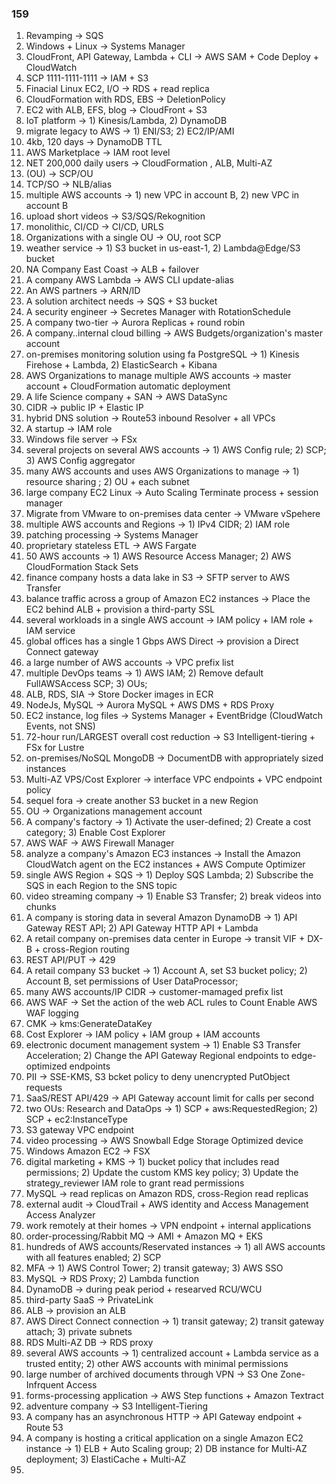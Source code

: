 ### 159
1. Revamping -> SQS
2. Windows + Linux -> Systems Manager
3. CloudFront, API Gateway, Lambda + CLI -> AWS SAM + Code Deploy + CloudWatch
4. SCP 1111-1111-1111 -> IAM + S3
5. Finacial Linux EC2, I/O -> RDS + read replica
6. CloudFormation with RDS, EBS -> DeletionPolicy
7. EC2 with ALB, EFS, blog -> CloudFront + S3
8. IoT platform -> 1) Kinesis/Lambda, 2) DynamoDB
9. migrate legacy to AWS -> 1) ENI/S3; 2) EC2/IP/AMI
10. 4kb, 120 days -> DynamoDB TTL
11. AWS Marketplace -> IAM root level
12. NET 200,000 daily users -> CloudFormation , ALB, Multi-AZ
13. (OU) -> SCP/OU
14. TCP/SO -> NLB/alias
15. multiple AWS accounts -> 1) new VPC in account B, 2) new VPC in account B
16. upload short videos -> S3/SQS/Rekognition
17. monolithic, CI/CD -> CI/CD, URLS
18. Organizations with a single OU -> OU, root SCP
19. weather service -> 1) S3 bucket in us-east-1, 2) Lambda@Edge/S3 bucket
20. NA Company East Coast -> ALB + failover
21. A company AWS Lambda -> AWS CLI update-alias
22. An AWS partners -> ARN/ID
23. A solution architect needs -> SQS + S3 bucket
24. A security engineer -> Secretes Manager with RotationSchedule
25. A company two-tier -> Aurora Replicas + round robin
26. A company..internal cloud billing -> AWS Budgets/organization's master account
27. on-premises monitoring solution using fa PostgreSQL -> 1) Kinesis Firehose + Lambda, 2) ElasticSearch + Kibana
28. AWS Organizations to manage multiple AWS accounts -> master account + CloudFormation automatic deployment
29. A life Science company + SAN -> AWS DataSync
30. CIDR -> public IP + Elastic IP
31. hybrid DNS solution -> Route53 inbound Resolver + all VPCs
32. A startup -> IAM role
33. Windows file server -> FSx
34. several projects on several AWS accounts -> 1) AWS Config rule; 2) SCP; 3) AWS Config aggregator
35. many AWS accounts and uses AWS Organizations to manage -> 1) resource sharing ; 2) OU + each subnet
36. large company EC2 Linux -> Auto Scaling Terminate process + session manager
37. Migrate from VMware to on-premises data center -> VMware vSpehere
38. multiple AWS accounts and Regions -> 1) IPv4 CIDR; 2) IAM role
39. patching processing -> Systems Manager
40. proprietary stateless ETL -> AWS Fargate
41. 50 AWS accounts -> 1) AWS Resource Access Manager; 2) AWS CloudFormation Stack Sets
42. finance company hosts a data lake in S3 -> SFTP server to AWS Transfer
43. balance traffic across a group of Amazon EC2 instances -> Place the EC2 behind ALB + provision a third-party SSL
44. several workloads in a single AWS account -> IAM policy + IAM role + IAM service
45. global offices has a single 1 Gbps AWS Direct -> provision a Direct Connect gateway
46. a large number of AWS accounts -> VPC prefix list
47. multiple DevOps teams -> 1) AWS IAM; 2) Remove default FullAWSAccess SCP; 3) OUs;
48. ALB, RDS, SIA -> Store Docker images in ECR
49. NodeJs, MySQL -> Aurora MySQL + AWS DMS + RDS Proxy
50. EC2 instance, log files -> Systems Manager + EventBridge (CloudWatch Events, not SNS)
51. 72-hour run/LARGEST overall cost reduction -> S3 Intelligent-tiering + FSx for Lustre
52. on-premises/NoSQL MongoDB -> DocumentDB with appropriately sized instances
53. Multi-AZ VPS/Cost Explorer -> interface VPC endpoints + VPC endpoint policy
54. sequel fora -> create another S3 bucket in a new Region
55. OU -> Organizations management account
56. A company's factory -> 1) Activate the user-defined; 2) Create a cost category; 3) Enable Cost Explorer
57. AWS WAF -> AWS Firewall Manager
58. analyze a company's Amazon EC3 instances -> Install the Amazon CloudWatch agent on the EC2 instances +  AWS Compute Optimizer
59. single AWS Region + SQS -> 1) Deploy SQS Lambda; 2) Subscribe the SQS in each Region to the SNS topic
60. video streaming company -> 1) Enable S3 Transfer; 2) break videos into chunks
61. A company is storing data in several Amazon DynamoDB -> 1) API Gateway REST API; 2) API Gateway HTTP API + Lambda
62. A retail company on-premises data center in Europe -> transit VIF + DX-B + cross-Region routing
63. REST API/PUT -> 429
64. A retail company S3 bucket -> 1) Account A, set S3 bucket policy; 2) Account B, set permissions of User DataProcessor;
65. many AWS accounts/IP CIDR -> customer-mamaged prefix list
66. AWS WAF -> Set the action of the web ACL rules to Count Enable AWS WAF logging
67. CMK -> kms:GenerateDataKey
68. Cost Explorer -> IAM policy + IAM group + IAM accounts
69. electronic document management system -> 1) Enable S3 Transfer Acceleration; 2) Change the API Gateway Regional endpoints to edge-optimized endpoints
70. PII -> SSE-KMS, S3 bcket policy to deny unencrypted PutObject requests
71. SaaS/REST API/429 -> API Gateway account limit for calls per second
72. two OUs: Research and DataOps -> 1) SCP + aws:RequestedRegion; 2) SCP + ec2:InstanceType
73. S3 gateway VPC endpoint
74. video processing -> AWS Snowball Edge Storage Optimized device
75. Windows Amazon EC2 -> FSX
76. digital marketing + KMS -> 1) bucket policy that includes read permissions; 2) Update the custom KMS key policy; 3) Update the strategy_reviewer IAM role to grant read permissions 
77. MySQL -> read replicas on Amazon RDS, cross-Region read replicas
78. external audit -> CloudTrail + AWS identity and Access Management Access Analyzer
79. work remotely at their homes -> VPN endpoint + internal applications
80. order-processing/Rabbit MQ -> AMI + Amazon MQ + EKS
81. hundreds of AWS accounts/Reservated instances -> 1) all AWS accounts with all features enabled; 2) SCP
82. MFA -> 1) AWS Control Tower; 2) transit gateway; 3) AWS SSO
83. MySQL -> RDS Proxy; 2) Lambda function
84. DynamoDB -> during peak period + researved RCU/WCU
85. third-party SaaS -> PrivateLink
86. ALB -> provision an ALB
87. AWS Direct Connect connection -> 1) transit gateway; 2) transit gateway attach; 3) private subnets
88. RDS Multi-AZ DB -> RDS proxy
89. several AWS accounts -> 1) centralized account + Lambda service as a trusted entity; 2) other AWS accounts with minimal permissions
90. large number of archived documents through VPN -> S3 One Zone-Infrquent Access
91. forms-processing application -> AWS Step functions + Amazon Textract
92. adventure company -> S3 Intelligent-Tiering
93. A company has an asynchronous HTTP -> API Gateway endpoint + Route 53
94. A company is hosting a critical application on a single Amazon EC2 instance -> 1) ELB + Auto Scaling group; 2) DB instance for Multi-AZ deployment; 3) ElastiCache + Multi-AZ
95. 
